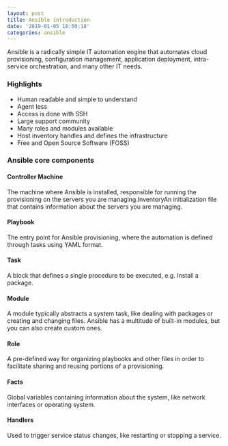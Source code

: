 ```yaml
---
layout: post
title: Ansible introduction
date: '2019-01-05 18:50:18'
categories: ansible
---
```


Ansible is a radically simple IT automation engine that automates cloud provisioning, configuration management, application deployment, intra-service orchestration, and many other IT needs.

### Highlights

- Human readable and simple to understand
- Agent less
- Access is done with SSH
- Large support community
- Many roles and modules available
- Host inventory handles and defines the infrastructure
- Free and Open Source Software (FOSS)

### Ansible core components

#### Controller Machine

The machine where Ansible is installed, responsible for running the provisioning on the servers you are managing.InventoryAn initialization file that contains information about the servers you are managing.

#### Playbook

The entry point for Ansible provisioning, where the automation is defined through tasks using YAML format.

#### Task

A block that defines a single procedure to be executed, e.g. Install a package.

#### Module

A module typically abstracts a system task, like dealing with packages or creating and changing files. Ansible has a multitude of built-in modules, but you can also create custom ones.

#### Role

A pre-defined way for organizing playbooks and other files in order to facilitate sharing and reusing portions of a provisioning.

#### Facts

Global variables containing information about the system, like network interfaces or operating system.

#### Handlers

Used to trigger service status changes, like restarting or stopping a service.
